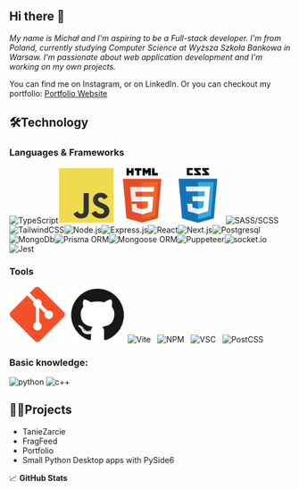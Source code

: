 ## Hi there 👋

_My name is Michał and I'm aspiring to be a Full-stack developer.
I'm from Poland, currently studying Computer Science at Wyższa Szkoła Bankowa in Warsaw. I'm passionate about web application development and I'm working on my own projects._

You can find me on Instagram, or on LinkedIn.
Or you can checkout my portfolio: [Portfolio Website](https://michalsilski.vercel.app/pl)

## 🛠️Technology

### Languages & Frameworks

<img src="https://upload.wikimedia.org/wikipedia/commons/4/4c/Typescript_logo_2020.svg" alt="TypeScript" style="width: 100px; height: 100px;"><img src="https://raw.githubusercontent.com/devicons/devicon/master/icons/javascript/javascript-original.svg" alt="JS" style="width: 100px; height: 100px;"><img src="https://raw.githubusercontent.com/devicons/devicon/master/icons/html5/html5-original-wordmark.svg" alt="HTML5" style="width: 100px; height: 100px;"><img src="https://raw.githubusercontent.com/devicons/devicon/master/icons/css3/css3-original-wordmark.svg" alt="CSS3" style="width: 100px; height: 100px;"><img src="https://upload.wikimedia.org/wikipedia/commons/9/96/Sass_Logo_Color.svg" alt="SASS/SCSS" style="width: 100px; height: 100px;"><img src="https://upload.wikimedia.org/wikipedia/commons/thumb/d/d5/Tailwind_CSS_Logo.svg/512px-Tailwind_CSS_Logo.svg.png?20230715030042" alt="TailwindCSS" style="width: 100px; height: 100px;"><img src="https://upload.wikimedia.org/wikipedia/commons/d/d9/Node.js_logo.svg" alt="Node.js" style="width: 100px; height: 100px;"><img src="https://www.vectorlogo.zone/logos/expressjs/expressjs-ar21.svg" alt="Express.js" style="width: 100px; height: 100px;"><img src="https://upload.wikimedia.org/wikipedia/commons/thumb/a/a7/React-icon.svg/512px-React-icon.svg.png" alt="React" style="width: 100px; height: 100px;"><img src="https://www.svgrepo.com/show/354113/nextjs-icon.svg" alt="Next.js" style="width: 100px; height: 100px;"><img src="https://upload.wikimedia.org/wikipedia/commons/2/29/Postgresql_elephant.svg" alt="Postgresql" style="width: 100px; height: 100px;"><img src="https://upload.wikimedia.org/wikipedia/commons/9/93/MongoDB_Logo.svg" alt="MongoDb" style="width: 150px; height: 100px;"><img src="https://cdn.worldvectorlogo.com/logos/prisma-4.svg" alt="Prisma ORM" style="width: 100px; height: 100px;"><img src="https://cdn.worldvectorlogo.com/logos/mongoose-1.svg" alt="Mongoose ORM" style="width: 100px; height: 100px;"><img src="https://www.svgrepo.com/show/354228/puppeteer.svg" alt="Puppeteer" style="width: 100px; height: 100px;"><img src="https://upload.wikimedia.org/wikipedia/commons/thumb/9/96/Socket-io.svg/2048px-Socket-io.svg.png" alt="socket.io" style="width: 100px; height: 100px;"><img src="https://www.svgrepo.com/show/373700/jest.svg" alt="Jest" style="width: 100px; height: 100px;">

### Tools

<img src="https://raw.githubusercontent.com/devicons/devicon/1119b9f84c0290e0f0b38982099a2bd027a48bf1/icons/git/git-original.svg" alt="Git" style="width: 100px; height: 100px;">&nbsp;&nbsp;<img src="https://raw.githubusercontent.com/devicons/devicon/1119b9f84c0290e0f0b38982099a2bd027a48bf1/icons/github/github-original.svg" alt="GitHub" style="width: 100px; height: 100px;">
<img src="https://upload.wikimedia.org/wikipedia/commons/thumb/f/f1/Vitejs-logo.svg/410px-Vitejs-logo.svg.png?20220412224743" alt="Vite" style="width: 100px; height: 100px;">
&nbsp;&nbsp;<img src="https://upload.wikimedia.org/wikipedia/commons/d/db/Npm-logo.svg" alt="NPM" style="width: 100px; height: 100px;">
&nbsp;&nbsp;<img src="https://upload.wikimedia.org/wikipedia/commons/9/9a/Visual_Studio_Code_1.35_icon.svg" alt="VSC" style="width: 100px; height: 100px;">
&nbsp;&nbsp;<img src="https://camo.githubusercontent.com/a2ebaaedf9af41416a2717b3a28f405b39535397f4463c5c5119146c84c240f9/68747470733a2f2f706f73746373732e6f72672f6c6f676f2e737667" alt="PostCSS" style="width: 100px; height: 100px;">

### Basic knowledge:

<img src="https://upload.wikimedia.org/wikipedia/commons/c/c3/Python-logo-notext.svg" alt="python" style="width: 100px; height: 100px;"> <img src="https://upload.wikimedia.org/wikipedia/commons/1/18/ISO_C%2B%2B_Logo.svg" alt="c++" style="width: 100px; height: 100px;">




## 👨‍💻Projects
+ TanieZarcie
+ FragFeed
+ Portfolio
+ Small Python Desktop apps with PySide6

📈 **GitHub Stats**


<!--
**RETOVSKEJ/RETOVSKEJ** is a ✨ _special_ ✨ repository because its `README.md` (this file) appears on your GitHub profile.

Here are some ideas to get you started:

- 🔭 I’m currently working on ...
- 🌱 I’m currently learning ...
- 👯 I’m looking to collaborate on ...
- 🤔 I’m looking for help with ...
- 💬 Ask me about ...
- 📫 How to reach me: ...
- 😄 Pronouns: ...
- ⚡ Fun fact: ...
-->
